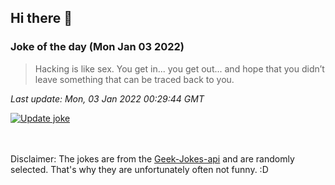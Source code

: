 ## Hi there 👋

### Joke of the day (Mon Jan 03 2022)
<!-- joke -->
>Hacking is like sex. You get in... you get out... and hope that you didn’t leave something that can be traced back to you.
<!-- /joke -->

*Last update: Mon, 03 Jan 2022 00:29:44 GMT*

[![Update joke](https://github.com/nclskfm/nclskfm/actions/workflows/joke.yml/badge.svg)](https://github.com/nclskfm/nclskfm/actions/workflows/joke.yml)

<br><br>
Disclaimer: The jokes are from the [Geek-Jokes-api](https://github.com/sameerkumar18/geek-joke-api) and are randomly selected. That's why they are unfortunately often not funny. :D
